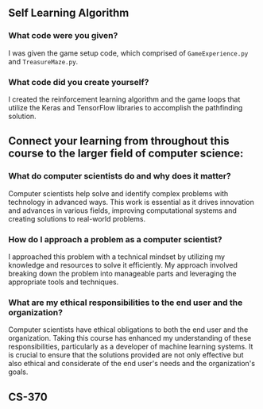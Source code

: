 ## Self Learning Algorithm 

### What code were you given?
I was given the game setup code, which comprised of `GameExperience.py` and `TreasureMaze.py`.

### What code did you create yourself?
I created the reinforcement learning algorithm and the game loops that utilize the Keras and TensorFlow libraries to accomplish the pathfinding solution.

## Connect your learning from throughout this course to the larger field of computer science:

### What do computer scientists do and why does it matter?
Computer scientists help solve and identify complex problems with technology in advanced ways. This work is essential as it drives innovation and advances in various fields, improving computational systems and creating solutions to real-world problems.

### How do I approach a problem as a computer scientist?
I approached this problem with a technical mindset by utilizing my knowledge and resources to solve it efficiently. My approach involved breaking down the problem into manageable parts and leveraging the appropriate tools and techniques.

### What are my ethical responsibilities to the end user and the organization?
Computer scientists have ethical obligations to both the end user and the organization. Taking this course has enhanced my understanding of these responsibilities, particularly as a developer of machine learning systems. It is crucial to ensure that the solutions provided are not only effective but also ethical and considerate of the end user's needs and the organization's goals.

## CS-370
